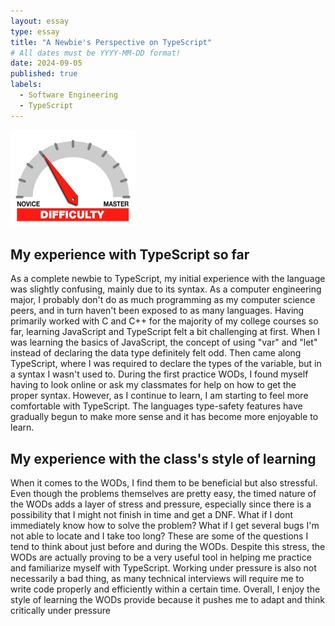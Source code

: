 ```yaml
---
layout: essay
type: essay
title: "A Newbie's Perspective on TypeScript"
# All dates must be YYYY-MM-DD format!
date: 2024-09-05
published: true
labels:
  - Software Engineering
  - TypeScript
---
```


<img width="200px" class="rounded float-start pe-4" src="../img/difficulty/degree_difficulty.jpg">

## My experience with TypeScript so far

As a complete newbie to TypeScript, my initial experience with the language was slightly confusing, mainly due to its syntax. As a computer engineering major, I probably don't do as much programming as my computer science peers, and in turn haven't been exposed to as many languages. Having primarily worked with C and C++ for the majority of my college courses so far, learning JavaScript and TypeScript felt a bit challenging at first. When I was learning the basics of JavaScript, the concept of using "var" and "let" instead of declaring the data type definitely felt odd. Then came along TypeScript, where I was required to declare the types of the variable, but in a syntax I wasn't used to. During the first practice WODs, I found myself having to look online or ask my classmates for help on how to get the proper syntax. However, as I continue to learn, I am starting to feel more comfortable with TypeScript. The languages type-safety features have gradually begun to make more sense and it has become more enjoyable to learn.

## My experience with the class's style of learning 

When it comes to the WODs, I find them to be beneficial but also stressful. Even though the problems themselves are pretty easy, the timed nature of the WODs adds a layer of stress and pressure, especially since there is a possibility that I might not finish in time and get a DNF. What if I dont immediately know how to solve the problem? What if I get several bugs I'm not able to locate and I take too long? These are some of the questions I tend to think about just before and during the WODs. Despite this stress, the WODs are actually proving to be a very useful tool in helping me practice and familiarize myself with TypeScript. Working under pressure is also not necessarily a bad thing, as many technical interviews will require me to write code properly and efficiently within a certain time. Overall, I enjoy the style of learning the WODs provide because it pushes me to adapt and think critically under pressure
